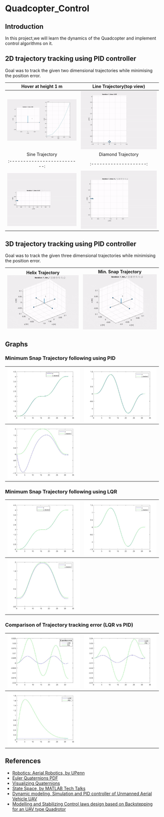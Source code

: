 # Quadcopter_Control

## Introduction
  In this project,we will learn the dynamics of the Quadcopter and implement control algorithms on it.

## 2D trajectory tracking using PID controller
Goal was to track the given two dimensional trajectories while minimising the position error.

Hover at height 1 m    | Line Trajectory(top view)
:---------------------:|:------------------------:
![](https://github.com/Ayush1285/Quadcopter_Control/blob/main/1-D_Control/Results/heightcontrol.gif) | ![](https://github.com/Ayush1285/Quadcopter_Control/blob/main/2-D_Control/Results/trajline.gif)
Sine Trajectory | Diamond Trajectory
:--------------------------:|:--------------------:
![](https://github.com/Ayush1285/Quadcopter_Control/blob/main/2-D_Control/Results/trajsine.gif) | ![](https://github.com/Ayush1285/Quadcopter_Control/blob/main/2-D_Control/Results/trajdiamond.gif)

## 3D trajectory tracking using PID controller
Goal was to track the given three dimensional trajectories while minimising the position error.

Helix Trajectory ![](https://github.com/Ayush1285/Quadcopter_Control/blob/main/3-D_Control/Results/trajhelix.gif) | Min. Snap Trajectory ![](https://github.com/Ayush1285/Quadcopter_Control/blob/main/3-D_Control/Results/trajminsnap.gif)
----------------|---------------

## Graphs
### Minimum Snap Trajectory following using PID
<img src="Simulink_Models/Results/xpositionpid.jpg" heigth="10"> | <img src="Simulink_Models/Results/ypositionpid.jpg">
--------------------------------------------------------|-----------------------
<img src="Simulink_Models/Results/zpositionpid.jpg">  | 

### Minimum Snap Trajectory following using LQR
<img src="Simulink_Models/Results/xpositionlqr.jpg" heigth="10"> | <img src="Simulink_Models/Results/ypositionlqr.jpg">
--------------------------------------------------------|-----------------------
<img src="Simulink_Models/Results/zpositionlqr.jpg">  | 

### Comparison of Trajectory tracking error (LQR vs PID)
<img src="Simulink_Models/Results/xposerror.jpg" heigth="10"> | <img src="Simulink_Models/Results/yposerror.jpg">
--------------------------------------------------------|-----------------------
<img src="Simulink_Models/Results/zposerror.jpg">  | 

## References
  * [Robotics: Aerial Robotics, by UPenn](https://www.coursera.org/learn/robotics-flight?=)
  * [Euler Quaternions PDF](https://www.ccs.neu.edu/home/rplatt/cs5335_fall2017/slides/euler_quaternions.pdf)
  * [Visualizing Quaternions](https://eater.net/quaternions/)
  * [State Space, by MATLAB Tech Talks](https://www.youtube.com/playlist?list=PLn8PRpmsu08podBgFw66-IavqU2SqPg_w)
  * [Dynamic modeling, Simulation and PID controller of Unmanned Aerial Vehicle UAV](https://drive.google.com/file/d/17vC72CxguJSLH8T1SG_DPBBhd8WRzE7P/view?usp=sharing)
  * [Modelling and Stabilizing Control laws design based on Backstepping for an UAV type Quadrotor](https://drive.google.com/file/d/1x7zfYDEAd4OGHKVt8xIQ0uwxMXA-TSl7/view?usp=sharing)


  
